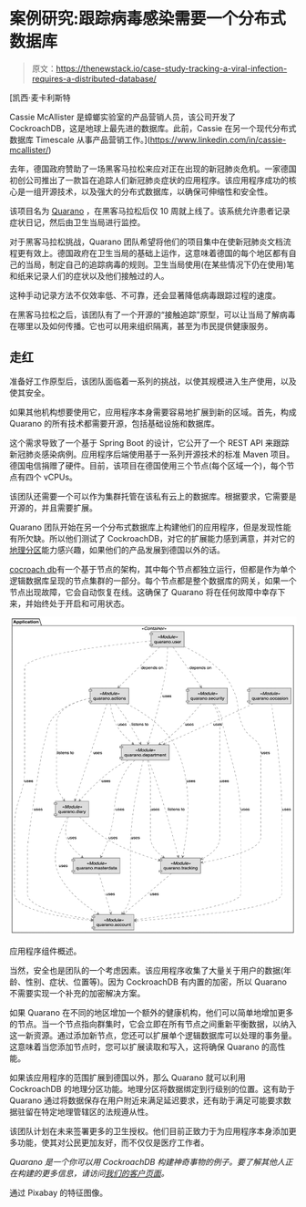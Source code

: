 # 案例研究:跟踪病毒感染需要一个分布式数据库

> 原文：<https://thenewstack.io/case-study-tracking-a-viral-infection-requires-a-distributed-database/>

[](https://www.linkedin.com/in/cassie-mcallister/)

 [凯西·麦卡利斯特

Cassie McAllister 是蟑螂实验室的产品营销人员，该公司开发了 CockroachDB，这是地球上最先进的数据库。此前，Cassie 在另一个现代分布式数据库 Timescale 从事产品营销工作。](https://www.linkedin.com/in/cassie-mcallister/) [](https://www.linkedin.com/in/cassie-mcallister/)

去年，德国政府赞助了一场黑客马拉松来应对正在出现的新冠肺炎危机。一家德国初创公司推出了一款旨在追踪人们新冠肺炎症状的应用程序。该应用程序成功的核心是一组开源技术，以及强大的分布式数据库，以确保可伸缩性和安全性。

该项目名为 [Quarano](https://quarano.de/) ，在黑客马拉松后仅 10 周就上线了。该系统允许患者记录症状日记，然后由卫生当局进行监控。

对于黑客马拉松挑战，Quarano 团队希望将他们的项目集中在使新冠肺炎文档流程更有效上。德国政府在卫生当局的基础上运作，这意味着德国的每个地区都有自己的当局，制定自己的追踪病毒的规则。卫生当局使用(在某些情况下仍在使用)笔和纸来记录人们的症状以及他们接触过的人。

这种手动记录方法不仅效率低、不可靠，还会显著降低病毒跟踪过程的速度。

在黑客马拉松之后，该团队有了一个开源的“接触追踪”原型，可以让当局了解病毒在哪里以及如何传播。它也可以用来组织隔离，甚至为市民提供健康服务。

## **走红**

准备好工作原型后，该团队面临着一系列的挑战，以使其规模进入生产使用，以及使其安全。

如果其他机构想要使用它，应用程序本身需要容易地扩展到新的区域。首先，构成 Quarano 的所有技术都需要开源，包括基础设施和数据库。

这个需求导致了一个基于 Spring Boot 的设计，它公开了一个 REST API 来跟踪新冠肺炎感染病例。应用程序后端使用基于一系列开源技术的标准 Maven 项目。德国电信捐赠了硬件。目前，该项目在德国使用三个节点(每个区域一个)，每个节点有四个 vCPUs。

该团队还需要一个可以作为集群托管在该私有云上的数据库。根据要求，它需要是开源的，并且需要扩展。

Quarano 团队开始在另一个分布式数据库上构建他们的应用程序，但是发现性能有所欠缺。所以他们测试了 CockroachDB，对它的扩展能力感到满意，并对它的[地理分区](https://www.cockroachlabs.com/product/geo-partitioning/)能力感兴趣，如果他们的产品发展到德国以外的话。

[cocroach db](https://www.cockroachlabs.com/?utm_content=inline-mention)有一个基于节点的架构，其中每个节点都独立运行，但都是作为单个逻辑数据库呈现的节点集群的一部分。每个节点都是整个数据库的网关，如果一个节点出现故障，它会自动恢复在线。这确保了 Quarano 将在任何故障中幸存下来，并始终处于开启和可用状态。

[![](img/cee6be9d0e64f93a0449c6c888af3078.png)](https://cdn.thenewstack.io/media/2021/02/e4fd8d6d-image4.png)

应用程序组件概述。

当然，安全也是团队的一个考虑因素。该应用程序收集了大量关于用户的数据(年龄、性别、症状、位置等)。因为 CockroachDB 有内置的加密，所以 Quarano 不需要实现一个补充的加密解决方案。

如果 Quarano 在不同的地区增加一个额外的健康机构，他们可以简单地增加更多的节点。当一个节点指向群集时，它会立即在所有节点之间重新平衡数据，以纳入这一新资源。通过添加新节点，您还可以扩展单个逻辑数据库可以处理的事务量。这意味着当您添加节点时，您可以扩展读取和写入，这将确保 Quarano 的高性能。

如果该应用程序的范围扩展到德国以外，那么 Quarano 就可以利用 CockroachDB 的地理分区功能。地理分区将数据绑定到行级别的位置。这有助于 Quarano 通过将数据保存在用户附近来满足延迟要求，还有助于满足可能要求数据驻留在特定地理管辖区的法规遵从性。

该团队计划在未来签署更多的卫生授权。他们目前正致力于为应用程序本身添加更多功能，使其对公民更加友好，而不仅仅是医疗工作者。

*Quarano 是一个你可以用 CockroachDB 构建神奇事物的例子。要了解其他人正在构建的更多信息，请访问[我们的客户页面](https://www.cockroachlabs.com/customers/)。*

通过 Pixabay 的特征图像。

<svg xmlns:xlink="http://www.w3.org/1999/xlink" viewBox="0 0 68 31" version="1.1"><title>Group</title> <desc>Created with Sketch.</desc></svg>